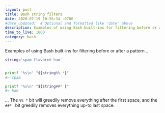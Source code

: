 ```yaml
---
layout: post
title: Bash string filters
date: 2020-07-19 10:58:34 -0700
#date_updated:  # Optional and formatted like 'date' above
description: Examples of using Bash built-ins for filtering before or after a pattern
time_to_live: 1800
category: bash
---
```




Examples of using Bash built-ins for filtering before or after a pattern...


```bash
string='spam flavored ham'


printf '%s\n' "${string%% *}"
#> spam

printf '%s\n' "${string##* }"
#> ham
```


... The _`%% *`_ bit will greedily remove everything after the first space, and the _`##* `_ bit greedily removes everything up-to last space.
